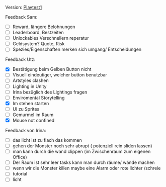 Version: [Playtest1](https://github.com/M1st3r-G/StellarSuspicion/releases/tag/v0.2)

Feedback Sam:
- [ ] Reward, längere Belohnungen
- [ ] Leaderboard, Bestzeiten
- [ ] Unlockables Verschnellern reperatur
- [ ] Geldsystem? Quote, Risk
- [ ] Spezies/Eigenschaften merken sich umgang/ Entscheidungen

Feedback Utz:
- [x] Bestätigung beim Gelben Button nicht
- [ ] Visuell eindeutiger, welcher button benutzbar
- [ ] Artstyles clashen
- [ ] Lighting in Unity
- [ ] Irina bezüglich des Lightings fragen
- [ ] Enviromental Storytelling
- [x] Im stehen starten
- [ ] UI zu Sprites
- [ ] Gemurmel im Raum
- [x] Mouse not confined

Feedback von Irina:
- [ ] das licht ist zu flach das kommen 
- [ ] gehen der Monster noch sehr abrupt ( potenziell rein sliden lassen) 
- [ ] man kann durch die wand clippen (im Zwischenraum zum eigenen Office) 
- [ ] Der Raum ist sehr leer tasks kann man durch räume/ wände machen 
- [ ] wenn wir die Monster killen maybe eine Alarm oder rote lichter /schreie 
- [ ] tutorial
- [ ] licht